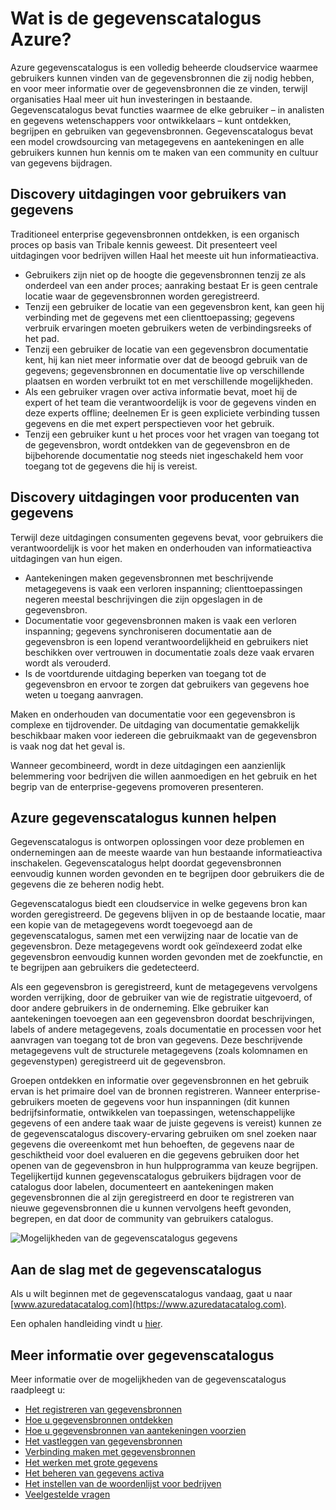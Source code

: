 <properties
   pageTitle="Wat is de gegevenscatalogus Azure? | Microsoft Azure"
   description="Dit artikel bevat een overzicht van Microsoft Azure-gegevenscatalogus, inclusief de functies en de problemen die is ontworpen voor adres. Gegevenscatalogus bevat functies waarmee de elke gebruiker – in analisten en gegevens wetenschappers voor ontwikkelaars – registreren, ontdekken, begrijpen en gebruiken van gegevensbronnen."
   services="data-catalog"
   documentationCenter=""
   authors="steelanddata"
   manager="NA"
   editor=""
   tags=""/>
<tags
   ms.service="data-catalog"
   ms.devlang="NA"
   ms.topic="get-started-article"
   ms.tgt_pltfrm="NA"
   ms.workload="data-catalog"
   ms.date="09/21/2016"
   ms.author="maroche"/>

# <a name="what-is-azure-data-catalog"></a>Wat is de gegevenscatalogus Azure?

Azure gegevenscatalogus is een volledig beheerde cloudservice waarmee gebruikers kunnen vinden van de gegevensbronnen die zij nodig hebben, en voor meer informatie over de gegevensbronnen die ze vinden, terwijl organisaties Haal meer uit hun investeringen in bestaande. Gegevenscatalogus bevat functies waarmee de elke gebruiker – in analisten en gegevens wetenschappers voor ontwikkelaars – kunt ontdekken, begrijpen en gebruiken van gegevensbronnen. Gegevenscatalogus bevat een model crowdsourcing van metagegevens en aantekeningen en alle gebruikers kunnen hun kennis om te maken van een community en cultuur van gegevens bijdragen.

## <a name="discovery-challenges-for-data-consumers"></a>Discovery uitdagingen voor gebruikers van gegevens

Traditioneel enterprise gegevensbronnen ontdekken, is een organisch proces op basis van Tribale kennis geweest. Dit presenteert veel uitdagingen voor bedrijven willen Haal het meeste uit hun informatieactiva.

-   Gebruikers zijn niet op de hoogte die gegevensbronnen tenzij ze als onderdeel van een ander proces; aanraking bestaat Er is geen centrale locatie waar de gegevensbronnen worden geregistreerd.
-   Tenzij een gebruiker de locatie van een gegevensbron kent, kan geen hij verbinding met de gegevens met een clienttoepassing; gegevens verbruik ervaringen moeten gebruikers weten de verbindingsreeks of het pad.
-   Tenzij een gebruiker de locatie van een gegevensbron documentatie kent, hij kan niet meer informatie over dat de beoogd gebruik van de gegevens; gegevensbronnen en documentatie live op verschillende plaatsen en worden verbruikt tot en met verschillende mogelijkheden.
-   Als een gebruiker vragen over activa informatie bevat, moet hij de expert of het team die verantwoordelijk is voor de gegevens vinden en deze experts offline; deelnemen Er is geen expliciete verbinding tussen gegevens en die met expert perspectieven voor het gebruik.
-  Tenzij een gebruiker kunt u het proces voor het vragen van toegang tot de gegevensbron, wordt ontdekken van de gegevensbron en de bijbehorende documentatie nog steeds niet ingeschakeld hem voor toegang tot de gegevens die hij is vereist.

## <a name="discovery-challenges-for-data-producers"></a>Discovery uitdagingen voor producenten van gegevens

Terwijl deze uitdagingen consumenten gegevens bevat, voor gebruikers die verantwoordelijk is voor het maken en onderhouden van informatieactiva uitdagingen van hun eigen.

-   Aantekeningen maken gegevensbronnen met beschrijvende metagegevens is vaak een verloren inspanning; clienttoepassingen negeren meestal beschrijvingen die zijn opgeslagen in de gegevensbron.
-   Documentatie voor gegevensbronnen maken is vaak een verloren inspanning; gegevens synchroniseren documentatie aan de gegevensbron is een lopend verantwoordelijkheid en gebruikers niet beschikken over vertrouwen in documentatie zoals deze vaak ervaren wordt als verouderd.
- Is de voortdurende uitdaging beperken van toegang tot de gegevensbron en ervoor te zorgen dat gebruikers van gegevens hoe weten u toegang aanvragen.

Maken en onderhouden van documentatie voor een gegevensbron is complexe en tijdrovender. De uitdaging van documentatie gemakkelijk beschikbaar maken voor iedereen die gebruikmaakt van de gegevensbron is vaak nog dat het geval is.

Wanneer gecombineerd, wordt in deze uitdagingen een aanzienlijk belemmering voor bedrijven die willen aanmoedigen en het gebruik en het begrip van de enterprise-gegevens promoveren presenteren.

## <a name="azure-data-catalog-can-help"></a>Azure gegevenscatalogus kunnen helpen

Gegevenscatalogus is ontworpen oplossingen voor deze problemen en ondernemingen aan de meeste waarde van hun bestaande informatieactiva inschakelen. Gegevenscatalogus helpt doordat gegevensbronnen eenvoudig kunnen worden gevonden en te begrijpen door gebruikers die de gegevens die ze beheren nodig hebt.

Gegevenscatalogus biedt een cloudservice in welke gegevens bron kan worden geregistreerd. De gegevens blijven in op de bestaande locatie, maar een kopie van de metagegevens wordt toegevoegd aan de gegevenscatalogus, samen met een verwijzing naar de locatie van de gegevensbron. Deze metagegevens wordt ook geïndexeerd zodat elke gegevensbron eenvoudig kunnen worden gevonden met de zoekfunctie, en te begrijpen aan gebruikers die gedetecteerd.

Als een gegevensbron is geregistreerd, kunt de metagegevens vervolgens worden verrijking, door de gebruiker van wie de registratie uitgevoerd, of door andere gebruikers in de onderneming. Elke gebruiker kan aantekeningen toevoegen aan een gegevensbron doordat beschrijvingen, labels of andere metagegevens, zoals documentatie en processen voor het aanvragen van toegang tot de bron van gegevens. Deze beschrijvende metagegevens vult de structurele metagegevens (zoals kolomnamen en gegevenstypen) geregistreerd uit de gegevensbron.

Groepen ontdekken en informatie over gegevensbronnen en het gebruik ervan is het primaire doel van de bronnen registreren. Wanneer enterprise-gebruikers moeten de gegevens voor hun inspanningen (dit kunnen bedrijfsinformatie, ontwikkelen van toepassingen, wetenschappelijke gegevens of een andere taak waar de juiste gegevens is vereist) kunnen ze de gegevenscatalogus discovery-ervaring gebruiken om snel zoeken naar gegevens die overeenkomt met hun behoeften, de gegevens naar de geschiktheid voor doel evalueren en die gegevens gebruiken door het openen van de gegevensbron in hun hulpprogramma van keuze begrijpen. Tegelijkertijd kunnen gegevenscatalogus gebruikers bijdragen voor de catalogus door labelen, documenteert en aantekeningen maken gegevensbronnen die al zijn geregistreerd en door te registreren van nieuwe gegevensbronnen die u kunnen vervolgens heeft gevonden, begrepen, en dat door de community van gebruikers catalogus.

![Mogelijkheden van de gegevenscatalogus gegevens](./media/data-catalog-what-is-data-catalog/data-catalog-capabilities.png)

## <a name="get-started-with-data-catalog"></a>Aan de slag met de gegevenscatalogus

Als u wilt beginnen met de gegevenscatalogus vandaag, gaat u naar [www.azuredatacatalog.com](https://www.azuredatacatalog.com).

Een ophalen handleiding vindt u [hier](data-catalog-get-started.md).

## <a name="learn-more-about-data-catalog"></a>Meer informatie over gegevenscatalogus

Meer informatie over de mogelijkheden van de gegevenscatalogus raadpleegt u:

* [Het registreren van gegevensbronnen](data-catalog-how-to-register.md)
* [Hoe u gegevensbronnen ontdekken](data-catalog-how-to-discover.md)
* [Hoe u gegevensbronnen van aantekeningen voorzien](data-catalog-how-to-annotate.md)
* [Het vastleggen van gegevensbronnen](data-catalog-how-to-documentation.md)
* [Verbinding maken met gegevensbronnen](data-catalog-how-to-connect.md)
* [Het werken met grote gegevens](data-catalog-how-to-big-data.md)
* [Het beheren van gegevens activa](data-catalog-how-to-manage.md)
* [Het instellen van de woordenlijst voor bedrijven](data-catalog-how-to-business-glossary.md)
* [Veelgestelde vragen](data-catalog-frequently-asked-questions.md)
